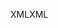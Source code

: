 <span data-ttu-id="17648-101">XML</span><span class="sxs-lookup"><span data-stu-id="17648-101">XML</span></span>